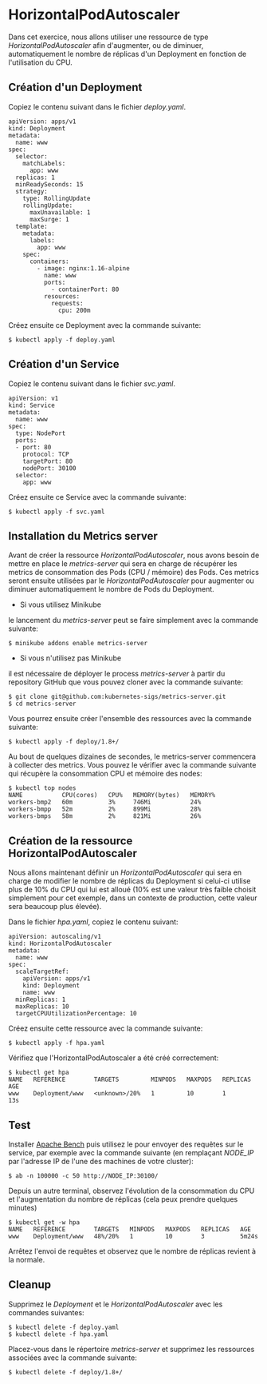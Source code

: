 # HorizontalPodAutoscaler

Dans cet exercice, nous allons utiliser une ressource de type *HorizontalPodAutoscaler* afin d'augmenter, ou de diminuer, automatiquement le nombre de réplicas d'un Deployment en fonction de l'utilisation du CPU.

## Création d'un Deployment

Copiez le contenu suivant dans le fichier *deploy.yaml*.

```
apiVersion: apps/v1
kind: Deployment
metadata:
  name: www
spec:
  selector:
    matchLabels:
      app: www
  replicas: 1
  minReadySeconds: 15
  strategy:
    type: RollingUpdate
    rollingUpdate:
      maxUnavailable: 1
      maxSurge: 1
  template:
    metadata:
      labels:
        app: www
    spec:
      containers:
        - image: nginx:1.16-alpine
          name: www
          ports:
            - containerPort: 80
          resources:
            requests:
              cpu: 200m
```

Créez ensuite ce Deployment avec la commande suivante:

```
$ kubectl apply -f deploy.yaml
```

## Création d'un Service

Copiez le contenu suivant dans le fichier *svc.yaml*.

```
apiVersion: v1
kind: Service
metadata:
  name: www
spec:
  type: NodePort
  ports:
  - port: 80
    protocol: TCP
    targetPort: 80
    nodePort: 30100
  selector:
    app: www
```

Créez ensuite ce Service avec la commande suivante:

```
$ kubectl apply -f svc.yaml
```

## Installation du Metrics server

Avant de créer la ressource *HorizontalPodAutoscaler*, nous avons besoin de mettre en place le *metrics-server* qui sera en charge de récupérer les metrics de consommation des Pods (CPU / mémoire) des Pods. Ces metrics seront ensuite utilisées par le *HorizontalPodAutoscaler* pour augmenter ou diminuer automatiquement le nombre de Pods du Deployment.

- Si vous utilisez Minikube

le lancement du *metrics-server* peut se faire simplement avec la commande suivante:

```
$ minikube addons enable metrics-server
```

- Si vous n'utilisez pas Minikube

il est nécessaire de déployer le process *metrics-server* à partir du repository GitHub que vous pouvez cloner avec la commande suivante:

```
$ git clone git@github.com:kubernetes-sigs/metrics-server.git
$ cd metrics-server
```

Vous pourrez ensuite créer l'ensemble des ressources avec la commande suivante:

```
$ kubectl apply -f deploy/1.8+/
```

Au bout de quelques dizaines de secondes, le metrics-server commencera à collecter des metrics. Vous pouvez le vérifier avec la commande suivante qui récupère la consommation CPU et mémoire des nodes:

```
$ kubectl top nodes
NAME           CPU(cores)   CPU%   MEMORY(bytes)   MEMORY%
workers-bmp2   60m          3%     746Mi           24%
workers-bmpp   52m          2%     899Mi           28%
workers-bmps   58m          2%     821Mi           26%
```

## Création de la ressource HorizontalPodAutoscaler

Nous allons maintenant définir un *HorizontalPodAutoscaler* qui sera en charge de modifier le nombre de réplicas du Deployment si celui-ci utilise plus de 10% du CPU qui lui est alloué (10% est une valeur très faible choisit simplement pour cet exemple, dans un contexte de production, cette valeur sera beaucoup plus élevée).

Dans le fichier *hpa.yaml*, copiez le contenu suivant:

```
apiVersion: autoscaling/v1
kind: HorizontalPodAutoscaler
metadata:
  name: www
spec:
  scaleTargetRef:
    apiVersion: apps/v1
    kind: Deployment
    name: www
  minReplicas: 1
  maxReplicas: 10
  targetCPUUtilizationPercentage: 10
```


Créez ensuite cette ressource avec la commande suivante:

```
$ kubectl apply -f hpa.yaml
```

Vérifiez que l'HorizontalPodAutoscaler a été créé correctement:

```
$ kubectl get hpa
NAME   REFERENCE        TARGETS         MINPODS   MAXPODS   REPLICAS   AGE
www    Deployment/www   <unknown>/20%   1         10        1          13s
```

## Test

Installer [Apache Bench](http://httpd.apache.org/docs/current/programs/ab.html) puis utilisez le pour envoyer des requêtes sur le service, par exemple avec la commande suivante (en remplaçant *NODE_IP* par l'adresse IP de l'une des machines de votre cluster):

```
$ ab -n 100000 -c 50 http://NODE_IP:30100/
```

Depuis un autre terminal, observez l'évolution de la consommation du CPU et l'augmentation du nombre de réplicas (cela peux prendre quelques minutes)

```
$ kubectl get -w hpa
NAME   REFERENCE        TARGETS   MINPODS   MAXPODS   REPLICAS   AGE
www    Deployment/www   48%/20%   1         10        3          5m24s
```

Arrêtez l'envoi de requêtes et observez que le nombre de réplicas revient à la normale.

## Cleanup

Supprimez le *Deployment* et le *HorizontalPodAutoscaler* avec les commandes suivantes:

```
$ kubectl delete -f deploy.yaml
$ kubectl delete -f hpa.yaml
```

Placez-vous dans le répertoire *metrics-server* et supprimez les ressources associées avec la commande suivante:

```
$ kubectl delete -f deploy/1.8+/
```
